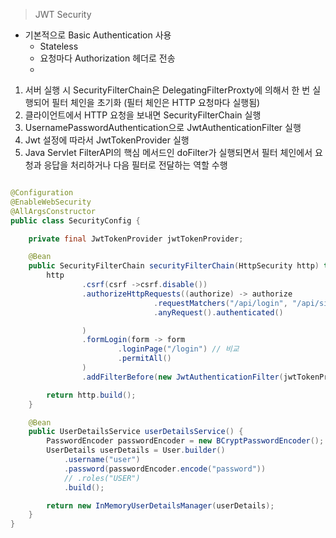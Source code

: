 
> JWT Security
- 기본적으로 Basic Authentication 사용
  - Stateless
  - 요청마다 Authorization 헤더로 전송
  - 

1. 서버 실행 시 SecurityFilterChain은 DelegatingFilterProxty에 의해서 한 번 실행되어 필터 체인을 초기화 (필터 체인은 HTTP 요청마다 실행됨)
2. 클라이언트에서 HTTP 요청을 보내면 SecurityFilterChain 실행
3. UsernamePasswordAuthentication으로 JwtAuthenticationFilter 실행
4. Jwt 설정에 따라서 JwtTokenProvider 실행
5. Java Servlet FilterAPI의 핵심 메서드인 doFilter가 실행되면서 필터 체인에서 요청과 응답을 처리하거나 다음 필터로 전달하는 역할 수행

```java

@Configuration
@EnableWebSecurity
@AllArgsConstructor
public class SecurityConfig {

    private final JwtTokenProvider jwtTokenProvider;

    @Bean
    public SecurityFilterChain securityFilterChain(HttpSecurity http) throws Exception {
        http
                .csrf(csrf ->csrf.disable())
                .authorizeHttpRequests((authorize) -> authorize
                                .requestMatchers("/api/login", "/api/signup").permitAll() // 비교
                                .anyRequest().authenticated()

                )
                .formLogin(form -> form
                        .loginPage("/login") // 비교
                        .permitAll()
                )
                .addFilterBefore(new JwtAuthenticationFilter(jwtTokenProvider), UsernamePasswordAuthenticationFilter.class);

        return http.build();
    }

    @Bean
    public UserDetailsService userDetailsService() {
        PasswordEncoder passwordEncoder = new BCryptPasswordEncoder();
        UserDetails userDetails = User.builder()
            .username("user")
            .password(passwordEncoder.encode("password"))
            // .roles("USER")
            .build();

        return new InMemoryUserDetailsManager(userDetails);
    }
}

```